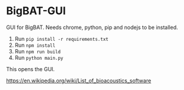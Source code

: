 # BigBAT-GUI
GUI for BigBAT. Needs chrome, python, pip and nodejs to be installed.

1. Run `pip install -r requirements.txt`
2. Run `npm install`
3. Run `npm run build`
4. Run `python main.py`

This opens the GUI.

https://en.wikipedia.org/wiki/List_of_bioacoustics_software
